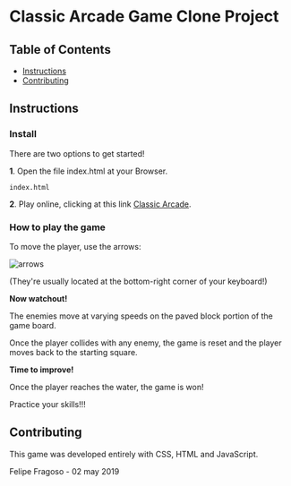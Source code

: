 # Classic Arcade Game Clone Project

## Table of Contents

- [Instructions](#instructions)
- [Contributing](#contributing)

## Instructions

### Install

There are two options to get started!

**1**. Open the file index.html at your Browser.

    index.html

**2**. Play online, clicking at this link [Classic Arcade](http://www.loobah.com/udacity/classicarcade).

### How to play the game

To move the player, use the arrows:

![arrows](http://www.loobah.com/udacity/classicarcade/images/arrows.png)

(They're usually located at the bottom-right corner of your keyboard!)

**Now watchout!**

The enemies move at varying speeds on the paved block portion of the game board.

Once the player collides with any enemy, the game is reset and the player moves back to the starting square.

**Time to improve!**

Once the player reaches the water, the game is won!

Practice your skills!!! 

## Contributing

This game was developed entirely with CSS, HTML and JavaScript.

Felipe Fragoso - 02 may 2019
